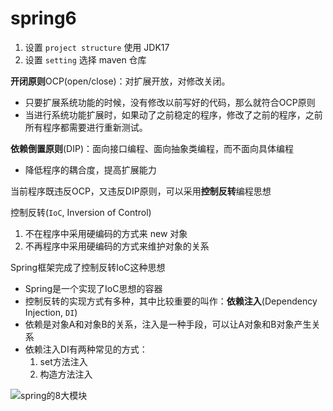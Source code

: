 # spring6

1. 设置 `project structure` 使用 JDK17
2. 设置 `setting` 选择 maven 仓库

**开闭原则**OCP(open/close)：对扩展开放，对修改关闭。
- 只要扩展系统功能的时候，没有修改以前写好的代码，那么就符合OCP原则
- 当进行系统功能扩展时，如果动了之前稳定的程序，修改了之前的程序，之前所有程序都需要进行重新测试。

**依赖倒置原则**(DIP)：面向接口编程、面向抽象类编程，而不面向具体编程
- 降低程序的耦合度，提高扩展能力

当前程序既违反OCP，又违反DIP原则，可以采用**控制反转**编程思想

控制反转(`IoC`, Inversion of Control)
1. 不在程序中采用硬编码的方式来 new 对象
2. 不再程序中采用硬编码的方式来维护对象的关系

Spring框架完成了控制反转IoC这种思想
- Spring是一个实现了IoC思想的容器
- 控制反转的实现方式有多种，其中比较重要的叫作：**依赖注入**(Dependency Injection, `DI`)
- 依赖是对象A和对象B的关系，注入是一种手段，可以让A对象和B对象产生关系
- 依赖注入DI有两种常见的方式：
  1. set方法注入
  2. 构造方法注入

![spring的8大模块](img.png)
